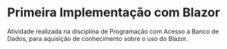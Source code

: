 # Primeira Implementação com Blazor
Atividade realizada na disciplina de Programação com Acesso a Banco de Dados, para aquisição de conhecimento sobre o uso do Blazor.
